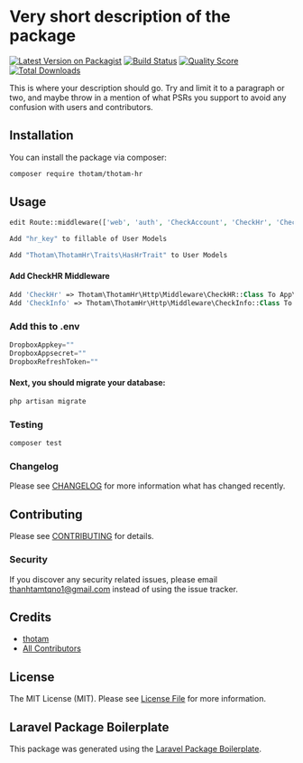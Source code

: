 # Very short description of the package

[![Latest Version on Packagist](https://img.shields.io/packagist/v/thotam/thotam-hr.svg?style=flat-square)](https://packagist.org/packages/thotam/thotam-hr)
[![Build Status](https://img.shields.io/travis/thotam/thotam-hr/master.svg?style=flat-square)](https://travis-ci.org/thotam/thotam-hr)
[![Quality Score](https://img.shields.io/scrutinizer/g/thotam/thotam-hr.svg?style=flat-square)](https://scrutinizer-ci.com/g/thotam/thotam-hr)
[![Total Downloads](https://img.shields.io/packagist/dt/thotam/thotam-hr.svg?style=flat-square)](https://packagist.org/packages/thotam/thotam-hr)

This is where your description should go. Try and limit it to a paragraph or two, and maybe throw in a mention of what PSRs you support to avoid any confusion with users and contributors.

## Installation

You can install the package via composer:

```bash
composer require thotam/thotam-hr
```

## Usage

```php
edit Route::middleware(['web', 'auth', 'CheckAccount', 'CheckHr', 'CheckMail']) in App\Providers\RouteServiceProvider
```

```php
Add "hr_key" to fillable of User Models
```

```php
Add "Thotam\ThotamHr\Traits\HasHrTrait" to User Models
```

#### Add CheckHR Middleware

```php
Add 'CheckHr' => Thotam\ThotamHr\Http\Middleware\CheckHR::Class To App\Http\Kernel.php in $routeMiddleware
Add 'CheckInfo' => Thotam\ThotamHr\Http\Middleware\CheckInfo::Class To App\Http\Kernel.php in $routeMiddleware
```

### Add this to .env

```php
DropboxAppkey=""
DropboxAppsecret=""
DropboxRefreshToken=""
```

#### Next, you should migrate your database:

```php
php artisan migrate
```

### Testing

```bash
composer test
```

### Changelog

Please see [CHANGELOG](CHANGELOG.md) for more information what has changed recently.

## Contributing

Please see [CONTRIBUTING](CONTRIBUTING.md) for details.

### Security

If you discover any security related issues, please email thanhtamtqno1@gmail.com instead of using the issue tracker.

## Credits

-   [thotam](https://github.com/thotam)
-   [All Contributors](../../contributors)

## License

The MIT License (MIT). Please see [License File](LICENSE.md) for more information.

## Laravel Package Boilerplate

This package was generated using the [Laravel Package Boilerplate](https://laravelpackageboilerplate.com).

